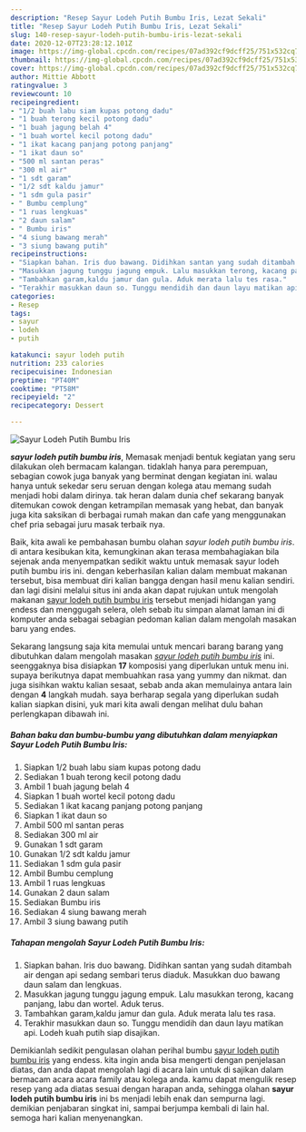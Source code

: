 ```yaml
---
description: "Resep Sayur Lodeh Putih Bumbu Iris, Lezat Sekali"
title: "Resep Sayur Lodeh Putih Bumbu Iris, Lezat Sekali"
slug: 140-resep-sayur-lodeh-putih-bumbu-iris-lezat-sekali
date: 2020-12-07T23:28:12.101Z
image: https://img-global.cpcdn.com/recipes/07ad392cf9dcff25/751x532cq70/sayur-lodeh-putih-bumbu-iris-foto-resep-utama.jpg
thumbnail: https://img-global.cpcdn.com/recipes/07ad392cf9dcff25/751x532cq70/sayur-lodeh-putih-bumbu-iris-foto-resep-utama.jpg
cover: https://img-global.cpcdn.com/recipes/07ad392cf9dcff25/751x532cq70/sayur-lodeh-putih-bumbu-iris-foto-resep-utama.jpg
author: Mittie Abbott
ratingvalue: 3
reviewcount: 10
recipeingredient:
- "1/2 buah labu siam kupas potong dadu"
- "1 buah terong kecil potong dadu"
- "1 buah jagung belah 4"
- "1 buah wortel kecil potong dadu"
- "1 ikat kacang panjang potong panjang"
- "1 ikat daun so"
- "500 ml santan peras"
- "300 ml air"
- "1 sdt garam"
- "1/2 sdt kaldu jamur"
- "1 sdm gula pasir"
- " Bumbu cemplung"
- "1 ruas lengkuas"
- "2 daun salam"
- " Bumbu iris"
- "4 siung bawang merah"
- "3 siung bawang putih"
recipeinstructions:
- "Siapkan bahan. Iris duo bawang. Didihkan santan yang sudah ditambah air dengan api sedang sembari terus diaduk. Masukkan duo bawang daun salam dan lengkuas."
- "Masukkan jagung tunggu jagung empuk. Lalu masukkan terong, kacang panjang, labu dan wortel. Aduk terus."
- "Tambahkan garam,kaldu jamur dan gula. Aduk merata lalu tes rasa."
- "Terakhir masukkan daun so. Tunggu mendidih dan daun layu matikan api. Lodeh kuah putih siap disajikan."
categories:
- Resep
tags:
- sayur
- lodeh
- putih

katakunci: sayur lodeh putih 
nutrition: 233 calories
recipecuisine: Indonesian
preptime: "PT40M"
cooktime: "PT58M"
recipeyield: "2"
recipecategory: Dessert

---
```



![Sayur Lodeh Putih Bumbu Iris](https://img-global.cpcdn.com/recipes/07ad392cf9dcff25/751x532cq70/sayur-lodeh-putih-bumbu-iris-foto-resep-utama.jpg)

<b><i>sayur lodeh putih bumbu iris</i></b>, Memasak menjadi bentuk kegiatan yang seru dilakukan oleh bermacam kalangan. tidaklah hanya para perempuan, sebagian cowok juga banyak yang berminat dengan kegiatan ini. walau hanya untuk sekedar seru seruan dengan kolega atau memang sudah menjadi hobi dalam dirinya. tak heran dalam dunia chef sekarang banyak ditemukan cowok dengan ketrampilan memasak yang hebat, dan banyak juga kita saksikan di berbagai rumah makan dan cafe yang menggunakan chef pria sebagai juru masak terbaik nya.

Baik, kita awali ke pembahasan bumbu olahan <i>sayur lodeh putih bumbu iris</i>. di antara kesibukan kita, kemungkinan akan terasa membahagiakan bila sejenak anda menyempatkan sedikit waktu untuk memasak sayur lodeh putih bumbu iris ini. dengan keberhasilan kalian dalam membuat makanan tersebut, bisa membuat diri kalian bangga dengan hasil menu kalian sendiri. dan lagi disini melalui situs ini anda akan dapat rujukan untuk mengolah makanan <u>sayur lodeh putih bumbu iris</u> tersebut menjadi hidangan yang endess dan menggugah selera, oleh sebab itu simpan alamat laman ini di komputer anda sebagai sebagian pedoman kalian dalam mengolah masakan baru yang endes.




Sekarang langsung saja kita memulai untuk mencari barang barang yang dibutuhkan dalam mengolah masakan <u><i>sayur lodeh putih bumbu iris</i></u> ini. seenggaknya bisa disiapkan <b>17</b> komposisi yang diperlukan untuk menu ini. supaya berikutnya dapat membuahkan rasa yang yummy dan nikmat. dan juga sisihkan waktu kalian sesaat, sebab anda akan memulainya antara lain dengan <b>4</b> langkah mudah. saya berharap segala yang diperlukan sudah kalian siapkan disini, yuk mari kita awali dengan melihat dulu bahan perlengkapan dibawah ini.

<!--inarticleads1-->

##### Bahan baku dan bumbu-bumbu yang dibutuhkan dalam menyiapkan Sayur Lodeh Putih Bumbu Iris:

1. Siapkan 1/2 buah labu siam kupas potong dadu
1. Sediakan 1 buah terong kecil potong dadu
1. Ambil 1 buah jagung belah 4
1. Siapkan 1 buah wortel kecil potong dadu
1. Sediakan 1 ikat kacang panjang potong panjang
1. Siapkan 1 ikat daun so
1. Ambil 500 ml santan peras
1. Sediakan 300 ml air
1. Gunakan 1 sdt garam
1. Gunakan 1/2 sdt kaldu jamur
1. Sediakan 1 sdm gula pasir
1. Ambil  Bumbu cemplung
1. Ambil 1 ruas lengkuas
1. Gunakan 2 daun salam
1. Sediakan  Bumbu iris
1. Sediakan 4 siung bawang merah
1. Ambil 3 siung bawang putih




<!--inarticleads2-->

##### Tahapan mengolah Sayur Lodeh Putih Bumbu Iris:

1. Siapkan bahan. Iris duo bawang. Didihkan santan yang sudah ditambah air dengan api sedang sembari terus diaduk. Masukkan duo bawang daun salam dan lengkuas.
1. Masukkan jagung tunggu jagung empuk. Lalu masukkan terong, kacang panjang, labu dan wortel. Aduk terus.
1. Tambahkan garam,kaldu jamur dan gula. Aduk merata lalu tes rasa.
1. Terakhir masukkan daun so. Tunggu mendidih dan daun layu matikan api. Lodeh kuah putih siap disajikan.




Demikianlah sedikit pengulasan olahan perihal bumbu <u>sayur lodeh putih bumbu iris</u> yang endess. kita ingin anda bisa mengerti dengan penjelasan diatas, dan anda dapat mengolah lagi di acara lain untuk di sajikan dalam bermacam acara acara family atau kolega anda. kamu dapat mengulik resep resep yang ada diatas sesuai dengan harapan anda, sehingga olahan <b>sayur lodeh putih bumbu iris</b> ini bs menjadi lebih enak dan sempurna lagi. demikian penjabaran singkat ini, sampai berjumpa kembali di lain hal. semoga hari kalian menyenangkan.
